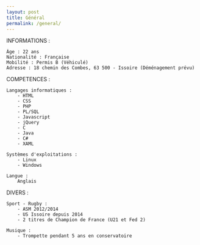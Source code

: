 ```yaml
---
layout: post
title: Général
permalink: /general/
---
```


INFORMATIONS :

    Âge : 22 ans
    Nationalité : Française
    Mobilité : Permis B (Véhiculé)
    Adresse : 18 chemin des Combes, 63 500 - Issoire (Déménagement prévu)


COMPETENCES :

    Langages informatiques :
        - HTML
        - CSS
        - PHP
        - PL/SQL
        - Javascript
        - jQuery
        - C
        - Java
        - C#
        - XAML

    Systèmes d'exploitations :
        - Linux
        - Windows

    Langue : 
        Anglais


DIVERS :

    Sport - Rugby :
        - ASM 2012/2014
        - US Issoire depuis 2014
        - 2 titres de Champion de France (U21 et Fed 2)

    Musique :
        - Trompette pendant 5 ans en conservatoire